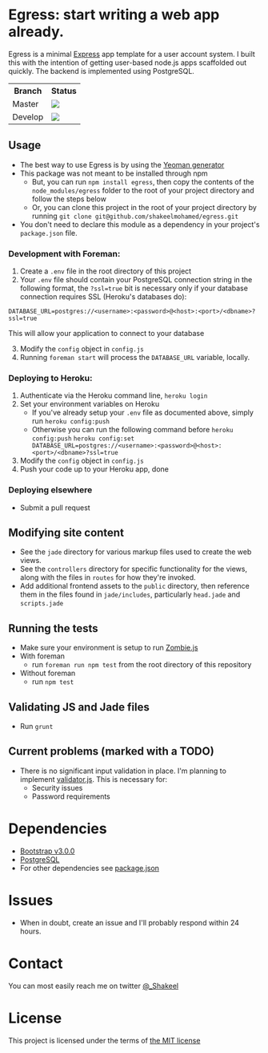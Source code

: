 Egress: start writing a web app already.
====

Egress is a minimal [Express](http://expressjs.com/) app template for a user account system.
I built this with the intention of getting user-based node.js apps scaffolded out quickly.
The backend is implemented using PostgreSQL.

<table>
    <tr>
        <th>Branch</th>
        <th>Status</th>
    </tr>
    <tr>
        <td>Master</td>
        <td>
            <img src="https://travis-ci.org/shakeelmohamed/egress.png?branch=master" />
        </td>
    </tr>
    <tr>
        <td>Develop</td>
        <td>
            <img src="https://travis-ci.org/shakeelmohamed/egress.png?branch=develop" />
        </td>
    </tr>
</table>

## Usage
* The best way to use Egress is by using the [Yeoman generator](http://github.com/shakeelmohamed/generator-egress)
* This package was not meant to be installed through npm
    * But, you can run `npm install egress`, then copy the contents of the `node_modules/egress` folder to the root of your project directory and follow the steps below
    * Or, you can clone this project in the root of your project directory by running `git clone git@github.com/shakeelmohamed/egress.git`
* You don't need to declare this module as a dependency in your project's `package.json` file.


### Development with Foreman:

1. Create a `.env` file in the root directory of this project
2. Your `.env` file should contain your PostgreSQL connection string in the following format, the `?ssl=true` bit is necessary only if your database connection requires SSL (Heroku's databases do):

```
DATABASE_URL=postgres://<username>:<password>@<host>:<port>/<dbname>?ssl=true
```

This will allow your application to connect to your database

3. Modify the `config` object in `config.js`
4. Running `foreman start` will process the `DATABASE_URL` variable, locally.

### Deploying to Heroku:

1. Authenticate via the Heroku command line, `heroku login`
2. Set your environment variables on Heroku
    * If you've already setup your `.env` file as documented above, simply run `heroku config:push`
    * Otherwise you can run the following command before `heroku config:push`
    `heroku config:set DATABASE_URL=postgres://<username>:<password>@<host>:<port>/<dbname>?ssl=true`
4. Modify the `config` object in `config.js`
5. Push your code up to your Heroku app, done

### Deploying elsewhere

* Submit a pull request

## Modifying site content

* See the `jade` directory for various markup files used to create the web views.
* See the `controllers` directory for specific functionality for the views, along with the files in `routes` for how they're invoked.
* Add additional frontend assets to the `public` directory, then reference them in the files found in `jade/includes`, particularly `head.jade` and `scripts.jade`

## Running the tests

* Make sure your environment is setup to run [Zombie.js](http://zombie.labnotes.org/#Infection)
* With foreman
    * run `foreman run npm test` from the root directory of this repository
* Without foreman
    * run `npm test`

## Validating JS and Jade files

* Run `grunt`

## Current problems (marked with a TODO)

* There is no significant input validation in place. I'm planning to implement [validator.js](https://github.com/chriso/validator.js). This is necessary for:
    * Security issues
    * Password requirements

# Dependencies

* [Bootstrap v3.0.0](https://github.com/twbs/bootstrap/releases/tag/v3.0.0)
* [PostgreSQL](http://www.postgresql.org/)
* For other dependencies see [package.json](package.json)

# Issues

* When in doubt, create an issue and I'll probably respond within 24 hours.

# Contact

You can most easily reach me on twitter [@_Shakeel](http://twitter.com/_Shakeel)

# License

This project is licensed under the terms of [the MIT license](LICENSE)